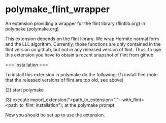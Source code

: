 polymake_flint_wrapper
======================

An extension providing a wrapper for the flint library (flintlib.org) in polymake (polymake.org)

This extension depends on the flint library. We wrap Hermite normal form and the LLL algorithm. Currently, those functions are only contained in the flint version on github, but not in any released version of flint. Thus, to use this extension you have to obtain a recent snapshot of flint from github. 

=== Installation ===

To install this extension in polymake do the following:
(1) install flint (note that the released versions of flint are too old, see above)

(2) start polymake

(3) execute import_extension("<path_to_extension>","--with_flint=<path_to_flint_installation"); at the polymake prompt

Now you should be set up to use the extension.
